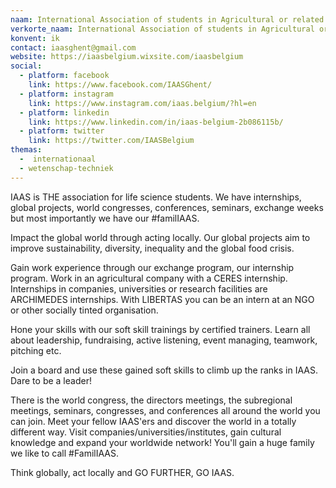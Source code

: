 ```yaml
---
naam: International Association of students in Agricultural or related Sciences
verkorte_naam: International Association of students in Agricultural or related Sciences
konvent: ik
contact: iaasghent@gmail.com
website: https://iaasbelgium.wixsite.com/iaasbelgium
social:
  - platform: facebook
    link: https://www.facebook.com/IAASGhent/
  - platform: instagram
    link: https://www.instagram.com/iaas.belgium/?hl=en
  - platform: linkedin
    link: https://www.linkedin.com/in/iaas-belgium-2b086115b/
  - platform: twitter
    link: https://twitter.com/IAASBelgium
themas:
  -  internationaal
  - wetenschap-techniek
---
```


IAAS is THE association for life science students. We have internships, global projects, world congresses, conferences, seminars, exchange weeks but most importantly we have our #familIAAS.

Impact the global world through acting locally. Our global projects aim to improve sustainability, diversity, inequality and the global food crisis.

Gain work experience through our exchange program, our internship program. Work in an agricultural company with a CERES internship. Internships in companies, universities or research facilities are ARCHIMEDES internships. With LIBERTAS you can be an intern at an NGO or other socially tinted organisation.

Hone your skills with our soft skill trainings by certified trainers. Learn all about leadership, fundraising, active listening, event managing, teamwork, pitching etc.

Join a board and use these gained soft skills to climb up the ranks in IAAS. Dare to be a leader!

There is the world congress, the directors meetings, the subregional meetings, seminars, congresses, and conferences all around the world you can join. Meet your fellow IAAS'ers and discover the world in a totally different way. Visit companies/universities/institutes, gain cultural knowledge and expand your worldwide network! You'll gain a huge family we like to call #FamilIAAS.

Think globally, act locally and GO FURTHER, GO IAAS.
